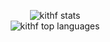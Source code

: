 <p align="center">
  <img alt="kithf stats" src="https://github-readme-stats.vercel.app/api?username=kithf&show_icons=true&theme=bear&count_private=true&show_icons=true&hide_border=true" />
  <br />
  <!--<img alt="kithf top languages" src="" />-->
  <img alt="kithf top languages" src="https://github-readme-stats.vercel.app/api/wakatime?username=kithf&theme=bear&show_icons=true&hide_border=true&layout=compact&custom_title=Top%2010%20Languages&langs_count=10" />
</p>

